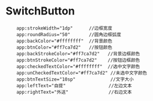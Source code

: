 # SwitchButton

        app:strokeWidth="1dp"      //边框宽度
        app:roundRadius="50"       //圆角边框弧度
        app:backColor="#ffffffff"  //背景颜色 
        app:btnColor="#ff7ca7d2"   //按钮颜色
        app:backStrokeColor="#ff7ca7d2"   //背景边框颜色
        app:btnStrokeColor="#ff7ca7d2"    //按钮边框颜色
        app:checkedTextColor="#ffffffff"  //选中文字颜色
        app:unCheckedTextColor="#ff7ca7d2" //未选中文字颜色
        app:btnTextSize="10sp"             //文字大小
        app:leftText="自提"                //左边文本
        app:rightText="外送"               //右边文本
